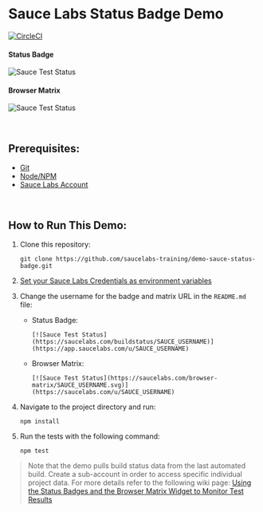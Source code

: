 # Sauce Labs Status Badge Demo
[![CircleCI](https://circleci.com/gh/saucelabs-training/demo-sauce-status-badge.svg?style=svg)](https://circleci.com/gh/saucelabs-training/demo-sauce-status-badge)

#### Status Badge
![Sauce Test Status](https://saucelabs.com/buildstatus/axios)

#### Browser Matrix
![Sauce Test Status](https://saucelabs.com/browser-matrix/axios.svg)

<br />

## Prerequisites:
* [Git](https://git-scm.com/book/en/v2/Getting-Started-Installing-Git)
* [Node/NPM](https://nodejs.org/en/download/)
* [Sauce Labs Account](www.saucelabs.com)

<br />

## How to Run This Demo:

1. Clone this repository:
    ```
    git clone https://github.com/saucelabs-training/demo-sauce-status-badge.git
    ```
2. [Set your Sauce Labs Credentials as environment variables](https://wiki.saucelabs.com/display/DOCS/Best+Practices+for+Running+Tests#BestPracticesforRunningTests-UseEnvironmentVariablesforAuthenticationCredentials)
3. Change the username for the badge and matrix URL in the `README.md` file:
    
    * Status Badge:
        ```
        [![Sauce Test Status](https://saucelabs.com/buildstatus/SAUCE_USERNAME)](https://app.saucelabs.com/u/SAUCE_USERNAME)

        ```
    * Browser Matrix:
        ```
        [![Sauce Test Status](https://saucelabs.com/browser-matrix/SAUCE_USERNAME.svg)](https://saucelabs.com/u/SAUCE_USERNAME)
        ```
4. Navigate to the project directory and run:
    ```
    npm install
    ```
5. Run the tests with the following command:
    ```
    npm test
    ```
    
 > Note that the demo pulls build status data from the last automated build. Create a sub-account in order to access specific  individual project data. For more details refer to the following wiki page:
 > [Using the Status Badges and the Browser Matrix Widget to Monitor Test Results](https://wiki.saucelabs.com/display/DOCS/Using+Status+Badges+and+the+Browser+Matrix+Widget+to+Monitor+Test+Results)
   
<br />
